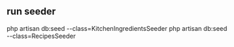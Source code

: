 

## run seeder

php artisan db:seed --class=KitchenIngredientsSeeder
php artisan db:seed --class=RecipesSeeder


